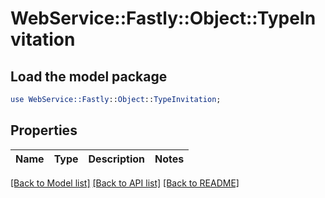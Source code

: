 # WebService::Fastly::Object::TypeInvitation

## Load the model package
```perl
use WebService::Fastly::Object::TypeInvitation;
```

## Properties
Name | Type | Description | Notes
------------ | ------------- | ------------- | -------------

[[Back to Model list]](../README.md#documentation-for-models) [[Back to API list]](../README.md#documentation-for-api-endpoints) [[Back to README]](../README.md)


